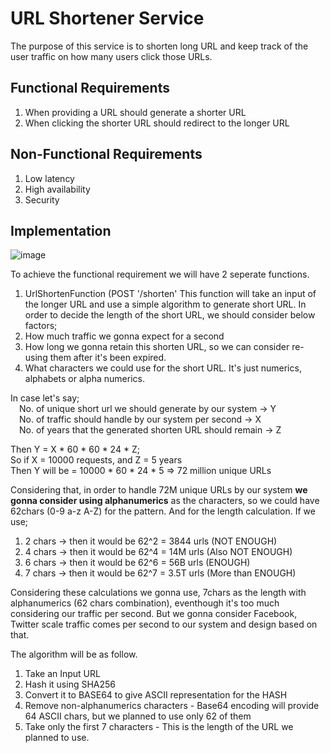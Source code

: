﻿# URL Shortener Service

The purpose of this service is to shorten long URL and keep track of the user traffic on how many users click those URLs.

## Functional Requirements

1. When providing a URL should generate a shorter URL
2. When clicking the shorter URL should redirect to the longer URL

## Non-Functional Requirements

1. Low latency
2. High availability
3. Security


## Implementation

![image](https://github.com/DHJayasinghe/system-design/blob/features/url-shorten-service/UrlShortnerService/URL_ShortenerService.png)

To achieve the functional requirement we will have 2 seperate functions.
1. UrlShortenFunction (POST '/shorten'
    This function will take an input of the longer URL and use a simple algorithm to generate short URL. In order to decide the length of the short URL, we should consider below factors;
 1. How much traffic we gonna expect for a second
 2. How long we gonna retain this shorten URL, so we can consider re-using them after it's been expired. 
 3. What characters we could use for the short URL. It's just numerics, alphabets or alpha numerics.

In case let's say;<br>
&emsp;No. of unique short url we should generate by our system -> Y <br>
&emsp;No. of traffic should handle by our system per second -> X <br>
&emsp;No. of years that the generated shorten URL should remain -> Z <br>

Then Y = X * 60 * 60 * 24 * Z;<br>
So if X = 10000 requests, and Z = 5 years<br>
Then Y will be = 10000 * 60 * 24 * 5 => 72 million unique URLs <br>

Considering that, in order to handle 72M unique URLs by our system **we gonna consider using alphanumerics** as the characters, so we could have 62chars (0-9 a-z A-Z) for the pattern. And for the length calculation. If we use;
1. 2 chars -> then it would be 62^2 = 3844 urls (NOT ENOUGH)
2. 4 chars -> then it would be 62^4 = 14M urls (Also NOT ENOUGH)
3. 6 chars -> then it would be 62^6 = 56B urls (ENOUGH)
4. 7 chars -> then it would be 62^7 = 3.5T urls (More than ENOUGH)

Considering these calculations we gonna use, 7chars as the length with alphanumerics (62 chars combination), eventhough it's too much considering our traffic per second. But we gonna consider Facebook, Twitter scale traffic comes per second to our system and design based on that.

The algorithm will be as follow.
1. Take an Input URL
2. Hash it using SHA256
3. Convert it to BASE64 to give ASCII representation for the HASH
4. Remove non-alphanumerics characters - Base64 encoding will provide 64 ASCII chars, but we planned to use only 62 of them
5. Take only the first 7 characters - This is the length of the URL we planned to use.
    
